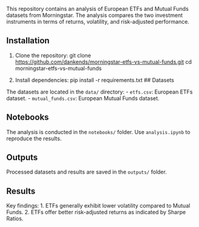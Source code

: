 This repository contains an analysis of European ETFs and Mutual Funds datasets
from Morningstar. The analysis compares the two investment instruments in terms
of returns, volatility, and risk-adjusted performance.

Installation
------------

1.  Clone the repository: git clone
    https://github.com/dankends/morningstar-etfs-vs-mutual-funds.git cd
    morningstar-etfs-vs-mutual-funds

2.  Install dependencies: pip install -r requirements.txt \#\# Datasets

The datasets are located in the `data/` directory: - `etfs.csv`: European ETFs
dataset. - `mutual_funds.csv`: European Mutual Funds dataset.

Notebooks
---------

The analysis is conducted in the `notebooks/` folder. Use `analysis.ipynb` to
reproduce the results.

Outputs
-------

Processed datasets and results are saved in the `outputs/` folder.

Results
-------

Key findings: 1. ETFs generally exhibit lower volatility compared to Mutual
Funds. 2. ETFs offer better risk-adjusted returns as indicated by Sharpe Ratios.
